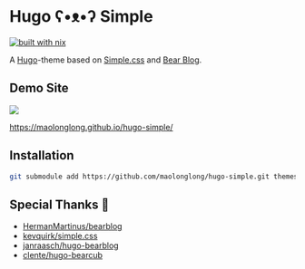 # Hugo ʕ•ᴥ•ʔ Simple

[![built with nix](https://builtwithnix.org/badge.svg)](https://builtwithnix.org)

A [Hugo](https://gohugo.io/)-theme based on [Simple.css](https://simplecss.org/) and [Bear Blog](https://bearblog.dev).

## Demo Site

![](https://raw.githubusercontent.com/maolonglong/hugo-simple/main/images/tn.png)

<https://maolonglong.github.io/hugo-simple/>

## Installation

```bash
git submodule add https://github.com/maolonglong/hugo-simple.git themes/hugo-simple
```

## Special Thanks 🎁

- [HermanMartinus/bearblog](https://github.com/HermanMartinus/bearblog)
- [kevquirk/simple.css](https://github.com/kevquirk/simple.css)
- [janraasch/hugo-bearblog](https://github.com/janraasch/hugo-bearblog)
- [clente/hugo-bearcub](https://github.com/clente/hugo-bearcub)
